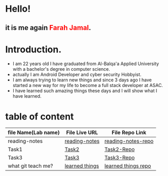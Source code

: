 # Hello!
## it is me again <span style="color:red;">Farah Jamal</span>.
# Introduction.
  * I am 22 years old I have graduated from Al-Balqa'a Applied University with a bachelor's degree  in computer science.
* actually I am Android Developer and cyber security Hobbyist.
* I am always trying to learn new things and since 3 days ago I have started a new way for my life to become a full stack developer at ASAC.
* I have learned such amazing things these days and I will show what I have learned.

# table of content


| file Name(Lab name) | File Live URL | File Repo Link|
| ------| -----------|--------|
| reading-notes |[reading-notes](http://patatatech.me/reading-notes/)|[reading-notes-repo](https://github.com/FarahJamal/reading-notes)|
| Task1 | [Task2](http://patatatech.me/Second_Task/)|[Task2-Repo](https://github.com/FarahJamal/Second_Task/edit/main/README.md)|
| Task3 |[Task3](http://patatatech.me/ThirdTask/)|[Task3-Repo](https://github.com/FarahJamal/ThirdTask)|
|what git teach me?|[learned things](http://patatatech.me/Git-Task/TodayLesson)|[learned things repo](https://github.com/FarahJamal/Git-Task/blob/main/TodayLesson.md)|

